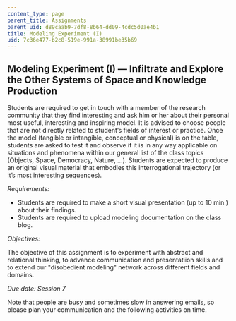 ```yaml
---
content_type: page
parent_title: Assignments
parent_uid: d89caab9-7df8-8b64-dd09-4cdc5d0ae4b1
title: Modeling Experiment (I)
uid: 7c36e477-b2c8-519e-991a-38991be35b69
---
```


Modeling Experiment (I) — Infiltrate and Explore the Other Systems of Space and Knowledge Production
----------------------------------------------------------------------------------------------------

Students are required to get in touch with a member of the research community that they find interesting and ask him or her about their personal most useful, interesting and inspiring model. It is advised to choose people that are not directly related to student’s fields of interest or practice. Once the model (tangible or intangible, conceptual or physical) is on the table, students are asked to test it and observe if it is in any way applicable on situations and phenomena within our general list of the class topics (Objects, Space, Democracy, Nature, …). Students are expected to produce an original visual material that embodies this interrogational trajectory (or it’s most interesting sequences).

_Requirements:_

*   Students are required to make a short visual presentation (up to 10 min.) about their findings.
*   Students are required to upload modeling documentation on the class blog.

_Objectives:_

The objective of this assignment is to experiment with abstract and relational thinking, to advance communication and presentatiion skills and to extend our "disobedient modeling" network across different fields and domains.

_Due date: Session 7_

Note that people are busy and sometimes slow in answering emails, so please plan your communication and the following activities on time.